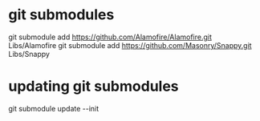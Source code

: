 # git submodules
git submodule add https://github.com/Alamofire/Alamofire.git Libs/Alamofire
git submodule add https://github.com/Masonry/Snappy.git Libs/Snappy

# updating git submodules
git submodule update --init